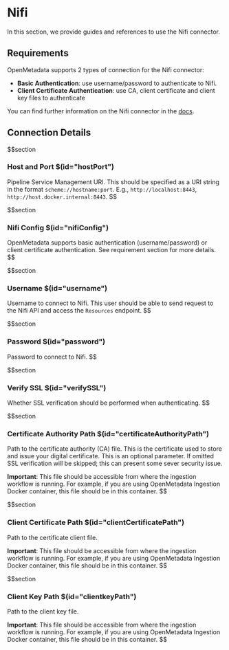 # Nifi
In this section, we provide guides and references to use the Nifi connector.

## Requirements
OpenMetadata supports 2 types of connection for the Nifi connector:
- **Basic Authentication**: use username/password to authenticate to Nifi. 
- **Client Certificate Authentication**: use CA, client certificate and client key files to authenticate

You can find further information on the Nifi connector in the [docs](https://docs.open-metadata.org/connectors/pipeline/nifi).

## Connection Details
$$section
### Host and Port $(id="hostPort")
Pipeline Service Management URI. This should be specified as a URI string in the format `scheme://hostname:port`. E.g., `http://localhost:8443`, `http://host.docker.internal:8443`.
$$

$$section
### Nifi Config $(id="nifiConfig")
OpenMetadata supports basic authentication (username/password) or client certificate authentication. See requirement section for more details.
$$

$$section
### Username $(id="username")
Username to connect to Nifi. This user should be able to send request to the Nifi API and access the `Resources` endpoint.
$$

$$section
### Password $(id="password")
Password to connect to Nifi.
$$

$$section
### Verify SSL $(id="verifySSL")
Whether SSL verification should be performed when authenticating.
$$

$$section
### Certificate Authority Path $(id="certificateAuthorityPath")
Path to the certificate authority (CA) file. This is the certificate used to store and issue your digital certificate. This is an optional parameter. If omitted SSL verification will be skipped; this can present some sever security issue.

**Important**: This file should be accessible from where the ingestion workflow is running. For example, if you are using OpenMetadata Ingestion Docker container, this file should be in this container.
$$

$$section
### Client Certificate Path $(id="clientCertificatePath")
Path to the certificate client file.

**Important**: This file should be accessible from where the ingestion workflow is running. For example, if you are using OpenMetadata Ingestion Docker container, this file should be in this container.
$$

$$section
### Client Key Path $(id="clientkeyPath")
Path to the client key file.

**Important**: This file should be accessible from where the ingestion workflow is running. For example, if you are using OpenMetadata Ingestion Docker container, this file should be in this container.
$$
